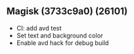 ## Magisk (3733c9a0) (26101)
- CI: add avd test
- Set text and background color
- Enable avd hack for debug build
